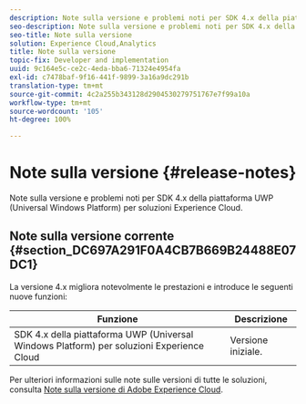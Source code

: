 ```yaml
---
description: Note sulla versione e problemi noti per SDK 4.x della piattaforma UWP (Universal Windows Platform) per soluzioni Experience Cloud.
seo-description: Note sulla versione e problemi noti per SDK 4.x della piattaforma UWP (Universal Windows Platform) per soluzioni Experience Cloud.
seo-title: Note sulla versione
solution: Experience Cloud,Analytics
title: Note sulla versione
topic-fix: Developer and implementation
uuid: 9c164e5c-ce2c-4eda-bba6-71324e4954fa
exl-id: c7478baf-9f16-441f-9899-3a16a9dc291b
translation-type: tm+mt
source-git-commit: 4c2a255b343128d2904530279751767e7f99a10a
workflow-type: tm+mt
source-wordcount: '105'
ht-degree: 100%

---
```


# Note sulla versione {#release-notes}

Note sulla versione e problemi noti per SDK 4.x della piattaforma UWP (Universal Windows Platform) per soluzioni Experience Cloud.

## Note sulla versione corrente {#section_DC697A291F0A4CB7B669B24488E07DC1}

La versione 4.x migliora notevolmente le prestazioni e introduce le seguenti nuove funzioni:

| Funzione | Descrizione |
|--- |--- |
| SDK 4.x della piattaforma UWP (Universal Windows Platform) per soluzioni Experience Cloud | Versione iniziale. |


Per ulteriori informazioni sulle note sulle versioni di tutte le soluzioni, consulta [Note sulla versione di Adobe Experience Cloud](https://docs.adobe.com/content/help/it-IT/release-notes/experience-cloud/current.html).

